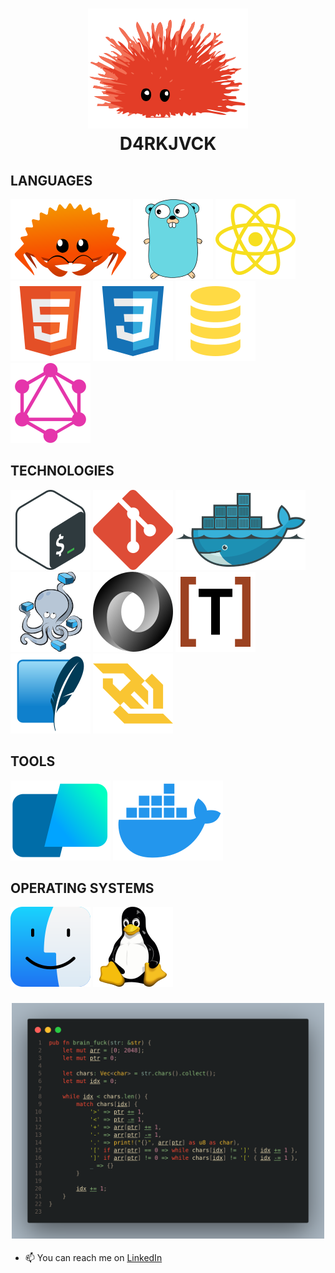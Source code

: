 <h1 align=center >
  <img alt="Rust" src="./icons/unsafe.svg">
  <br>
  D4RKJVCK
</h1>

## LANGUAGES

[![RUST](./icons/ferris.svg)](https://www.rust-lang.org)
[![GO](./icons/gopher.svg)](https://go.dev)
[![JAVASCRIPT](icons/javascript.svg)](https://developer.mozilla.org/en-US/docs/Web/JavaScript)
[![HTML5](./icons/html.svg)]()
[![CSS3](./icons/css.svg)]()
[![SQL](./icons/sql.svg)]()
[![GRAPHQL](./icons/graphql.svg)]()

## TECHNOLOGIES

[![BASH](./icons/bash.svg)]()
[![GIT](./icons/git.svg)]()
[![DOCKER](./icons/docker.svg)](https://www.docker.com/)
[![COMPOSE](./icons/compose.svg)](https://www.docker.com/)
[![JSON](./icons/json.svg)]()
[![TOML](./icons/toml.svg)]()
[![SQLITE](./icons/sqlite.svg)]()
[![WEBSOCKET](./icons/websocket.svg)]()

## TOOLS
[![WARP](./icons/warp.svg)]()
[![DESKTOP](./icons/desktop.svg)]()

## OPERATING SYSTEMS

[![MACOS](./icons/macos.svg)]()
[![LINUX](./icons/linux.svg)]()

<h3 align=center>
  <img alt="brain_fuck" src="./brain_fuck.png" width="500px">
</h3>

- 📫 You can reach me on [LinkedIn](https://www.linkedin.com/in/d4rkjvck)
